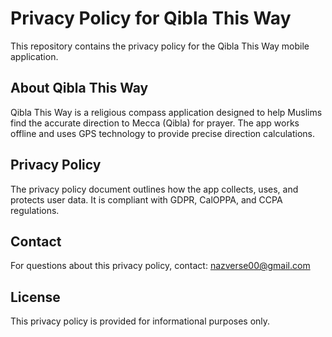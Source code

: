 # Privacy Policy for Qibla This Way

This repository contains the privacy policy for the Qibla This Way mobile application.

## About Qibla This Way
Qibla This Way is a religious compass application designed to help Muslims find the accurate direction to Mecca (Qibla) for prayer. The app works offline and uses GPS technology to provide precise direction calculations.

## Privacy Policy
The privacy policy document outlines how the app collects, uses, and protects user data. It is compliant with GDPR, CalOPPA, and CCPA regulations.

## Contact
For questions about this privacy policy, contact: nazverse00@gmail.com

## License
This privacy policy is provided for informational purposes only.
